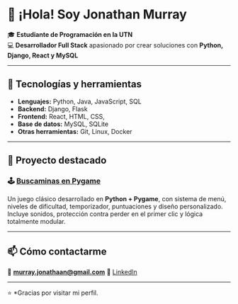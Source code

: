 # 👋 ¡Hola! Soy Jonathan Murray

🎓 **Estudiante de Programación en la UTN**  
💻 **Desarrollador Full Stack** apasionado por crear soluciones con **Python, Django, React y MySQL** 

---

## 🧠 Tecnologías y herramientas
- **Lenguajes:** Python, Java, JavaScript, SQL  
- **Backend:** Django, Flask  
- **Frontend:** React, HTML, CSS, 
- **Base de datos:** MySQL, SQLite  
- **Otras herramientas:** Git, Linux, Docker

---

## 🚀 Proyecto destacado

### 🕹️ [Buscaminas en Pygame](https://github.com/murray-jonathan/Pygame)
Un juego clásico desarrollado en **Python + Pygame**, con sistema de menú, niveles de dificultad, temporizador, puntuaciones y diseño personalizado.  
Incluye sonidos, protección contra perder en el primer clic y lógica totalmente modular.

---

## 📫 Cómo contactarme
📧 **murray.jonathaan@gmail.com** 
💼 [LinkedIn](https://www.linkedin.com/in/tuusuario)

---

⭐ *Gracias por visitar mi perfil.
